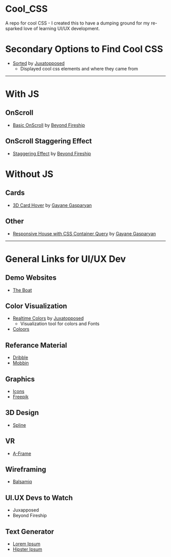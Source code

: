 # Cool_CSS
A repo for cool CSS - I created this to have a dumping ground for my re-sparked love of learning UI/UX development. 

# Secondary Options to Find Cool CSS
- [Sorted](https://stacksorted.com) by [Juxatopposed](https://www.youtube.com/@juxtopposed)
  - Displayed cool css elements and where they came from
---


# With JS
## OnScroll
- [Basic OnScroll](https://www.youtube.com/watch?v=T33NN_pPeNI) by [Beyond Fireship](https://www.youtube.com/@beyondfireship)
## OnScroll Staggering Effect
- [Staggering Effect](https://www.youtube.com/watch?v=T33NN_pPeNI) by [Beyond Fireship](https://www.youtube.com/@beyondfireship)

# Without JS
## Cards
- [3D Card Hover](https://codepen.io/gayane-gasparyan/pen/wvxewXO) by [Gayane Gasparyan](https://codepen.io/gayane-gasparyan)


## Other
-  [Responsive House with CSS Container Query](https://codepen.io/gayane-gasparyan/pen/yLqjVWb) by [Gayane Gasparyan](https://codepen.io/gayane-gasparyan)


---
# General Links for UI/UX Dev
## Demo Websites
- [The Boat](https://www.sbs.com.au/theboat/)
  
## Color Visualization
- [Realtime Colors](https://www.realtimecolors.com/) by [Juxatopposed](https://www.youtube.com/@juxtopposed)
  - Visualization tool for colors and Fonts
- [Coloors](https://coolors.co/)

## Referance Material
- [Dribble](https://dribbble.com/) 
- [Mobbin](https://mobbin.com/browse)

## Graphics
- [Icons](https://icons8.com/)
- [Freepik](https://www.freepik.com/)
  
## 3D Design
- [Spline](https://spline.design/)
  
## VR
- [A-Frame](https://aframe.io/)

## Wireframing
- [Balsamiq](https://balsamiq.com/)

## UI.UX Devs to Watch
- Juxapposed
- Beyond Fireship

## Text Generator
- [Lorem Ipsum](https://loremipsum.io/generator)
- [Hipster Ipsum](https://hipsum.co)